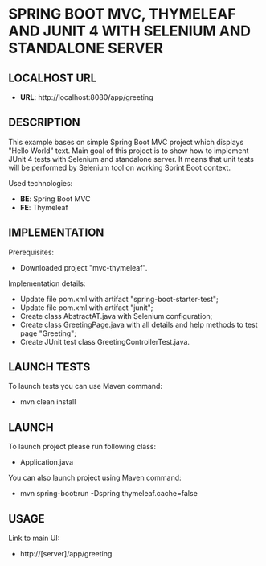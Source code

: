 SPRING BOOT MVC, THYMELEAF AND JUNIT 4 WITH SELENIUM AND STANDALONE SERVER
==========================================================================


LOCALHOST URL
-------------

* **URL**: http://localhost:8080/app/greeting


DESCRIPTION
-----------

This example bases on simple Spring Boot MVC project which displays "Hello World" text. 
Main goal of this project is to show how to implement JUnit 4 tests with Selenium and standalone server.
It means that unit tests will be performed by Selenium tool on working Sprint Boot context.

Used technologies:
* **BE**: Spring Boot MVC
* **FE**: Thymeleaf


IMPLEMENTATION
-----------

Prerequisites:
* Downloaded project "mvc-thymeleaf".

Implementation details:
* Update file pom.xml with artifact "spring-boot-starter-test";
* Update file pom.xml with artifact "junit";
* Create class AbstractAT.java with Selenium configuration;
* Create class GreetingPage.java with all details and help methods to test page "Greeting";
* Create JUnit test class GreetingControllerTest.java.


LAUNCH TESTS
------------

To launch tests you can use Maven command:
* mvn clean install
  

LAUNCH
------

To launch project please run following class: 
* Application.java

You can also launch project using Maven command:
* mvn spring-boot:run -Dspring.thymeleaf.cache=false


USAGE
-----

Link to main UI:
* http://[server]/app/greeting